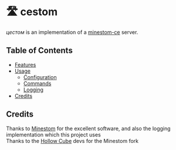 
# 🛣 cestom

_цестом_ is an implementation of a [minestom-ce](https://github.com/hollow-cube/minestom-ce) server.

## Table of Contents
- [Features](#features)
- [Usage](#usage)
  - [Configuration](#configuration)
  - [Commands](#commands)
  - [Logging](#logging)
- [Credits](#credits)

## Credits
Thanks to [Minestom](https://github.com/Minestom/Minestom) for the excellent software, and also the logging implementation which this project uses  
Thanks to the [Hollow Cube](https://github.com/hollow-cube) devs for the Minestom fork
